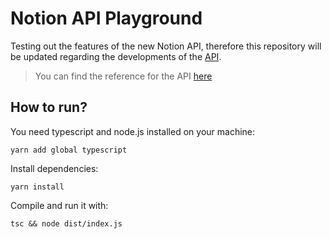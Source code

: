 # Notion API Playground
Testing out the features of the new Notion API, therefore this repository will be updated
regarding the developments of the [API](https://developers.notion.com).
> You can find the reference for the API [here](https://developers.notion.com/reference/intro)

## How to run?
You need typescript and node.js installed on your machine:
```
yarn add global typescript
```
Install dependencies:
```
yarn install
```
Compile and run it with:
```
tsc && node dist/index.js
```
